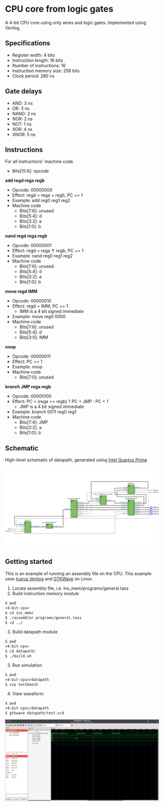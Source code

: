 # CPU core from logic gates
A 4-bit CPU core using only wires and logic gates. Implemented using Verilog.

## Specifications
- Register width: 4 bits
- Instruction length: 16 bits
- Number of instructions: 16
- Instruction memory size: 256 bits
- Clock period: 280 ns

## Gate delays
- AND: 3 ns
- OR: 3 ns
- NAND: 2 ns
- NOR: 2 ns
- NOT: 1 ns
- XOR: 4 ns
- XNOR: 5 ns

## Instructions
For all instructions' machine code

- Bits[15:8]: opcode

**add regd rega regb**

- Opcode: 00000000
- Effect: regd = rega + regb, PC += 1
- Example: add reg0 reg1 reg2
- Machine code
  - Bits[7:6]: unused
  - Bits[5:4]: d
  - Bits[3:2]: a
  - Bits[1:0]: b

**nand regd rega regb**

- Opcode: 00000001
- Effect: regd = rega ↑ regb, PC += 1
- Example: nand reg0 reg1 reg2
- Machine code
  - Bits[7:6]: unused
  - Bits[5:4]: d
  - Bits[3:2]: a
  - Bits[1:0]: b

**move regd IMM**

- Opcode: 00000010
- Effect: regd = IMM, PC += 1
  - IMM is a 4 bit signed immediate
- Example: move reg0 0000
- Machine code
  - Bits[7:6]: unused
  - Bits[5:4]: d
  - Bits[3:0]: IMM

**noop**

- Opcode: 00000011
- Effect: PC += 1
- Example: noop
- Machine code
  - Bits[7:0]: unused

**branch JMP rega regb**

- Opcode: 00000100
- Effect: PC = (rega == regb) ? PC + JMP : PC + 1
  - JMP is a 4 bit signed immediate
- Example: branch 0011 reg0 reg1
- Machine code
  - Bits[7:4]: JMP
  - Bits[3:2]: a
  - Bits[1:0]: b


## Schematic
High-level schematic of datapath, generated using [Intel Quartus Prime](https://www.intel.com/content/www/us/en/products/details/fpga/development-tools/quartus-prime.html)

![schematic](schematic.png "schematic")

## Getting started
This is an example of running an assembly file on the CPU.
This example uses [Icarus Verilog](http://iverilog.icarus.com/) and [GTKWave](http://gtkwave.sourceforge.net/) on Linux.

1. Locate assembly file, i.e. ins_mem/programs/general.tass
2. Build instruction memory module
```
$ pwd
<4-bit-cpu>
$ cd ins_mem/
$ ./assembler programs/general.tass
$ cd ../
```
3. Build datapath module
```
$ pwd
<4-bit-cpu>
$ cd datapath/
$ ./build.sh
```
3. Run simulation
```
$ pwd
<4-bit-cpu>/datapath
$ vvp testbench
```
4. View waveform
```
$ pwd
<4-bit-cpu>/datapath
$ gtkwave datapath/test.vcd
```

![waveform](waveform.png "waveform")
